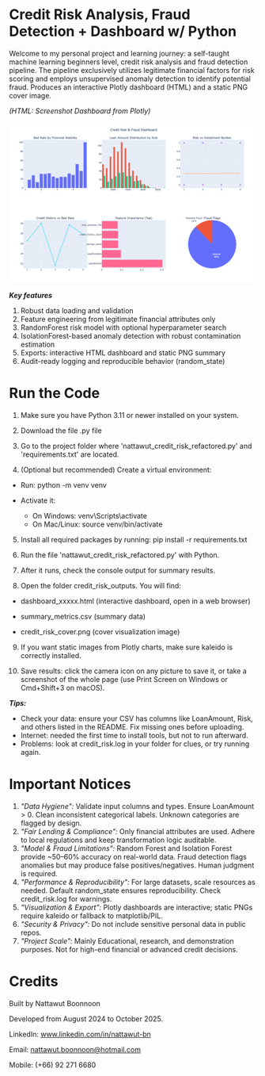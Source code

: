 # Credit Risk Analysis, Fraud Detection + Dashboard w/ Python
Welcome to my personal project and learning journey: a self-taught machine learning beginners level, credit risk analysis and fraud detection pipeline. The pipeline exclusively utilizes legitimate financial factors for risk scoring and employs unsupervised anomaly detection to identify potential fraud. Produces an interactive Plotly dashboard (HTML) and a static PNG cover image.

*(HTML: Screenshot Dashboard from Plotly)* <p><p/>
![Fraud Detection Summary Demo](Screenshot_Dashboard.png) <p><p/>

***Key features***

1. Robust data loading and validation
2. Feature engineering from legitimate financial attributes only
3. RandomForest risk model with optional hyperparameter search
4. IsolationForest-based anomaly detection with robust contamination estimation
5. Exports: interactive HTML dashboard and static PNG summary
6. Audit-ready logging and reproducible behavior (random_state)

# Run the Code
1. Make sure you have Python 3.11 or newer installed on your system.

2. Download the file .py file

3. Go to the project folder where 'nattawut_credit_risk_refactored.py' and 'requirements.txt' are located.

4. (Optional but recommended) Create a virtual environment:

- Run: python -m venv venv

- Activate it:

  - On Windows: venv\Scripts\activate
  - On Mac/Linux: source venv/bin/activate

5. Install all required packages by running: pip install -r requirements.txt

6. Run the file 'nattawut_credit_risk_refactored.py' with Python.

7. After it runs, check the console output for summary results.

8. Open the folder credit_risk_outputs. You will find:

- dashboard_xxxxx.html (interactive dashboard, open in a web browser)

- summary_metrics.csv (summary data)

- credit_risk_cover.png (cover visualization image)

9. If you want static images from Plotly charts, make sure kaleido is correctly installed. <p><p/>

10. Save results: click the camera icon on any picture to save it, or take a screenshot of the whole page (use Print Screen on Windows or Cmd+Shift+3 on macOS).

***Tips:***
- Check your data: ensure your CSV has columns like LoanAmount, Risk, and others listed in the README. Fix missing ones before uploading.
- Internet: needed the first time to install tools, but not to run afterward.
- Problems: look at credit_risk.log in your folder for clues, or try running again.

# Important Notices
1. *"Data Hygiene":* Validate input columns and types. Ensure LoanAmount > 0. Clean inconsistent categorical labels. Unknown categories are flagged by design.
2. *"Fair Lending & Compliance":* Only financial attributes are used. Adhere to local regulations and keep transformation logic auditable.
3. *"Model & Fraud Limitations":* Random Forest and Isolation Forest provide ~50–60% accuracy on real-world data. Fraud detection flags anomalies but may produce false positives/negatives. Human judgment is required.
4. *"Performance & Reproducibility":* For large datasets, scale resources as needed. Default random_state ensures reproducibility. Check credit_risk.log for warnings.
5. *"Visualization & Export":* Plotly dashboards are interactive; static PNGs require kaleido or fallback to matplotlib/PIL.
6. *"Security & Privacy":* Do not include sensitive personal data in public repos.
7. *"Project Scale":* Mainly Educational, research, and demonstration purposes. Not for high-end financial or advanced credit decisions.

# Credits
Built by Nattawut Boonnoon <p><p/>
Developed from August 2024 to October 2025.<p><p/>
LinkedIn: www.linkedin.com/in/nattawut-bn <p><p/>
Email: nattawut.boonnoon@hotmail.com <p><p/>
Mobile: (+66) 92 271 6680 <p><p/>
